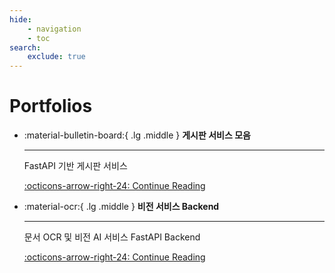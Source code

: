 ```yaml
---
hide:
    - navigation
    - toc
search:
    exclude: true
---
```


# Portfolios

<div class="grid cards" markdown>

- :material-bulletin-board:{ .lg .middle } **게시판 서비스 모음**

    ---

    FastAPI 기반 게시판 서비스  

    [:octicons-arrow-right-24: Continue Reading](./board.md)

- :material-ocr:{ .lg .middle } **비전 서비스 Backend**

    ---

    문서 OCR 및 비전 AI 서비스 FastAPI Backend  

    [:octicons-arrow-right-24: Continue Reading](./vision.md)

</div>
